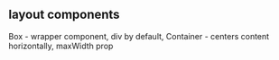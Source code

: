 ## layout components
Box - wrapper component, div by default, 
Container - centers content horizontally, maxWidth prop

